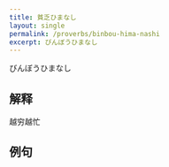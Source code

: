 ```yaml
---
title: 貧乏ひまなし
layout: single
permalink: /proverbs/binbou-hima-nashi
excerpt: びんぼうひまなし
---
```


びんぼうひまなし

## 解释

越穷越忙

## 例句


